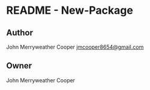 # README - New-Package

## Author

John Merryweather Cooper <jmcooper8654@gmail.com>

## Owner

John Merryweather Cooper
